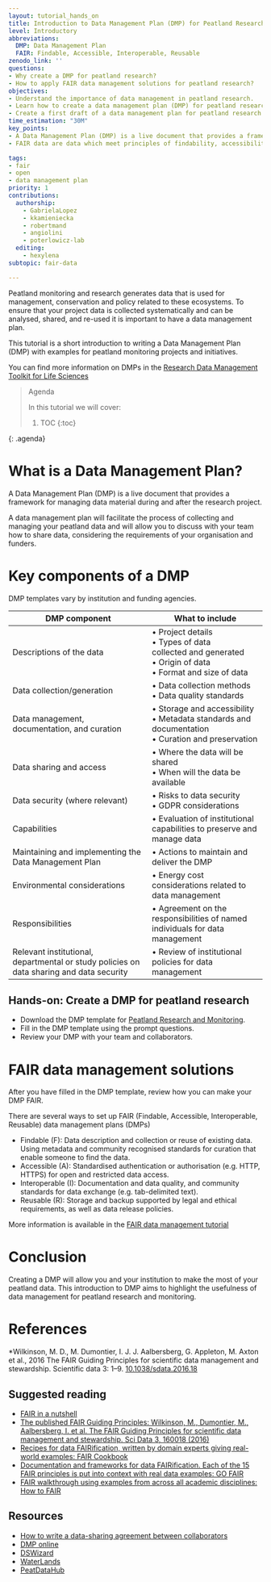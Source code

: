 ```yaml
---
layout: tutorial_hands_on
title: Introduction to Data Management Plan (DMP) for Peatland Research and PeatDataHub
level: Introductory
abbreviations:
  DMP: Data Management Plan
  FAIR: Findable, Accessible, Interoperable, Reusable
zenodo_link: ''
questions:
- Why create a DMP for peatland research?
- How to apply FAIR data management solutions for peatland research?
objectives:
- Understand the importance of data management in peatland research.
- Learn how to create a data management plan (DMP) for peatland research
- Create a first draft of a data management plan for peatland research
time_estimation: "30M"
key_points:
- A Data Management Plan (DMP) is a live document that provides a framework for managing data material during and after the research project.
- FAIR data are data which meet principles of findability, accessibility, interoperability, and reusability (FAIR).

tags:
- fair
- open
- data management plan
priority: 1
contributions:
  authorship:
    - GabrielaLopez
    - kkamieniecka
    - robertmand
    - angiolini
    - poterlowicz-lab
  editing:
    - hexylena
subtopic: fair-data

---
```



Peatland monitoring and research generates data that is used for management, conservation and policy related to these ecosystems. To ensure that your project data is collected systematically and can be analysed, shared, and re-used it is important to have a data management plan.

This tutorial is a short introduction to writing a Data Management Plan (DMP) with examples for peatland monitoring projects and initiatives.

You can find more information on DMPs in the [Research Data Management Toolkit for Life Sciences]( https://rdmkit.elixir-europe.org/)

> <agenda-title>Agenda</agenda-title>
>
> In this tutorial we will cover:
>
> 1. TOC
> {:toc}
>
{: .agenda}

# What is a Data Management Plan?

A Data Management Plan (DMP) is a live document that provides a framework for managing data material during and after the research project.

A data management plan will facilitate the process of collecting and managing your peatland data and will allow you to discuss with your team how to share data, considering the requirements of your organisation and funders.

# Key components of a DMP
DMP templates vary by institution and funding agencies. 

| DMP component  | What to include|
| ------------- | ------------- |
| Descriptions of the data  |    &bull; Project details <br> &bull; Types of data <br> collected and generated <br> &bull; Origin of data <br> &bull; Format and size of data |
|Data collection/generation | &bull; Data collection methods <br> &bull; Data quality standards| 
|Data management, documentation, and curation | &bull; Storage and accessibility <br> &bull; Metadata standards and documentation <br> &bull; Curation and preservation |  
|Data sharing and access | &bull; Where the data will be shared <br> &bull; When will the data be available |
|Data security (where relevant)|&bull; Risks to data security<br> &bull; GDPR considerations|
|Capabilities| &bull; Evaluation of institutional capabilities to preserve and manage data|
|Maintaining and implementing the Data Management Plan|&bull; Actions to maintain and deliver the DMP |
|Environmental considerations|&bull; Energy cost considerations related to data management|
|Responsibilities|&bull; Agreement on the responsibilities of named individuals for data management|
|Relevant institutional, departmental or study policies on data sharing and data security| &bull; Review of institutional policies for data management|

## Hands-on: Create a DMP for peatland research
* Download the DMP template for [Peatland Research and Monitoring](https://zenodo.org/records/11185774).
* Fill in the DMP template using the prompt questions.
* Review your DMP with your team and collaborators.

# FAIR data management solutions

After you have filled in the DMP template, review how you can make your DMP FAIR.

There are several ways to set up FAIR (Findable, Accessible, Interoperable, Reusable) data management plans (DMPs) 

* Findable (F): Data description and collection or reuse of existing data.  Using metadata and community recognised standards for curation that enable someone to find the data.
* Accessible (A): Standardised authentication or authorisation (e.g. HTTP, HTTPS) for open and restricted data access.
* Interoperable (I): Documentation and data quality, and community standards for data exchange (e.g. tab-delimited text).
* Reusable (R): Storage and backup supported by legal and ethical requirements, as well as data release policies.

More information is available in the [FAIR data management tutorial](https://training.galaxyproject.org/training-material/topics/fair/tutorials/data-management/tutorial.html)

# Conclusion

Creating a DMP will allow you and your institution to make the most of your peatland data. This introduction to DMP aims to highlight the usefulness of data management for peatland research and monitoring.

# References
*Wilkinson, M. D., M. Dumontier, I. J. J. Aalbersberg, G. Appleton, M. Axton et al., 2016 The FAIR Guiding Principles for scientific data management and stewardship. Scientific data 3: 1–9. [10.1038/sdata.2016.18](https://www.nature.com/articles/sdata201618)


##  Suggested reading
* [FAIR in a nutshell](https://training.galaxyproject.org/training-material/topics/fair/tutorials/fair-intro/tutorial.html) 
* [The published FAIR Guiding Principles: Wilkinson, M., Dumontier, M., Aalbersberg, I. et al. The FAIR Guiding Principles for scientific data management and stewardship. Sci Data 3, 160018 (2016)](https://doi.org/10.1038/sdata.2016.18)
* [Recipes for data FAIRification, written by domain experts giving real-world examples: FAIR Cookbook](https://faircookbook.elixir-europe.org/content/home.html)
* [Documentation and frameworks for data FAIRification. Each of the 15 FAIR principles is put into context with real data examples: GO FAIR](https://www.go-fair.org/fair-principles)
* [FAIR walkthrough using examples from across all academic disciplines: How to FAIR](https://howtofair.dk/)

## Resources
* [How to write a data-sharing agreement between collaborators](https://www.youtube.com/watch?v=iaZInoaHa04)
* [DMP online](https://dmponline.dcc.ac.uk)
* [DSWizard](https://bio.tools/tool/Data_Stewardship_Wizard)
* [WaterLands](https://waterlands.eu/)
* [PeatDataHub](https://peatdatahub.net/)
